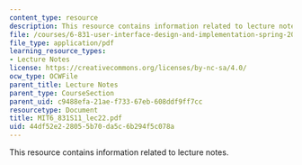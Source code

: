 ```yaml
---
content_type: resource
description: This resource contains information related to lecture notes.
file: /courses/6-831-user-interface-design-and-implementation-spring-2011/44df52e228055b70da5c6b294f5c078a_MIT6_831S11_lec22.pdf
file_type: application/pdf
learning_resource_types:
- Lecture Notes
license: https://creativecommons.org/licenses/by-nc-sa/4.0/
ocw_type: OCWFile
parent_title: Lecture Notes
parent_type: CourseSection
parent_uid: c9488efa-21ae-f733-67eb-608ddf9ff7cc
resourcetype: Document
title: MIT6_831S11_lec22.pdf
uid: 44df52e2-2805-5b70-da5c-6b294f5c078a
---
```

This resource contains information related to lecture notes.